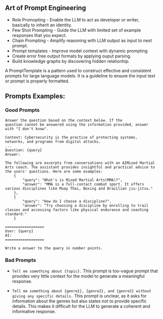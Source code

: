 ## Art of Prompt Engineering

* Role Promopting - Enable the LLM to act as developer or writer, basically to inherit an identity.
* Few Shot Prompting - Guide the LLM with limited set of example responses that you expect. 
* Chain Prompting - Amplify reasoning with LLM output as input to next prompt.
* Prompt templates - Improve model context with dynamic prompting
* Create error free output formats by applying ouput parsing.
* Build knowledge graphs by discovering hidden relationhip.

A PromptTemplate is a pattern used to construct effective and consistent prompts for large language models. It is a guideline to ensure the input text or prompt is properly formatted.

## Prompts Examples:
### Good Prompts

```
Answer the question based on the context below. If the
question cannot be answered using the information provided, answer
with "I don't know".

Context: Cybersecurity is the practice of protecting systems, networks, and programs from digital attacks. 
...
Question: {query}
Answer: 
```

``` 
The following are excerpts from conversations with an AIMixed Martial Arts coach. The assistant provides insightful and practical advice to the users' questions. Here are some examples:
    {
        "query": "What's is Mixed Martial Arts(MMA)?",
        "answer": "MMA is a full-contact combat sport. It offers various disciplines like Muay Thai, Boxing and Brazilian jiu-jitsu."
    }, 
    {
        "query": "How do I choose a discipline?",
        "answer": "Try choosing a discipline by enrolling to trail classes and accessing factors like physical endurance and coaching standard."
    }

==================
User: {query}
AI: 
==================

Write a answer to the query in number points.

```


### Bad Prompts

- ```Tell me something about {topic}.```
This prompt is too-vague prompt that provides very little context for the model to generate a meaningful response.

- ```Tell me something about {genre1}, {genre2}, and {genre3} without giving any specific details.```
This prompt is unclear, as it asks for information about the genres but also states not to provide specific details. This makes it difficult for the LLM to generate a coherent and informative response. 
